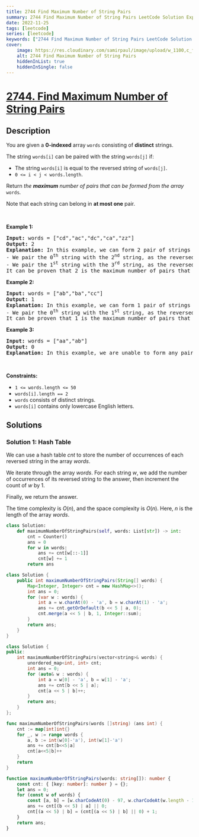 ```yaml
---
title: 2744 Find Maximum Number of String Pairs
summary: 2744 Find Maximum Number of String Pairs LeetCode Solution Explained
date: 2022-11-25
tags: [leetcode]
series: [leetcode]
keywords: ["2744 Find Maximum Number of String Pairs LeetCode Solution Explained in all languages", "2744 Find Maximum Number of String Pairs", "LeetCode", "leetcode solution in Python3 C++ Java Go PHP Ruby Swift TypeScript Rust C# JavaScript C", "GeeksforGeeks", "InterviewBit", "Coding Ninjas", "HackerRank", "HackerEarth", "CodeChef", "TopCoder", "AlgoExpert", "freeCodeCamp", "Codeforces", "GitHub", "AtCoder", "Samir Paul"]
cover:
    image: https://res.cloudinary.com/samirpaul/image/upload/w_1100,c_fit,co_rgb:FFFFFF,l_text:Arial_75_bold:2744 Find Maximum Number of String Pairs - Solution Explained/problem-solving.webp
    alt: 2744 Find Maximum Number of String Pairs
    hiddenInList: true
    hiddenInSingle: false
---
```



# [2744. Find Maximum Number of String Pairs](https://leetcode.com/problems/find-maximum-number-of-string-pairs)


## Description

<p>You are given a <strong>0-indexed</strong> array <code>words</code> consisting of <strong>distinct</strong> strings.</p>

<p>The string <code>words[i]</code> can be paired with the string <code>words[j]</code> if:</p>

<ul>
	<li>The string <code>words[i]</code> is equal to the reversed string of <code>words[j]</code>.</li>
	<li><code>0 &lt;= i &lt; j &lt; words.length</code>.</li>
</ul>

<p>Return <em>the <strong>maximum</strong> number of pairs that can be formed from the array </em><code>words</code><em>.</em></p>

<p>Note that&nbsp;each string can belong in&nbsp;<strong>at most one</strong> pair.</p>

<p>&nbsp;</p>
<p><strong class="example">Example 1:</strong></p>

<pre>
<strong>Input:</strong> words = [&quot;cd&quot;,&quot;ac&quot;,&quot;dc&quot;,&quot;ca&quot;,&quot;zz&quot;]
<strong>Output:</strong> 2
<strong>Explanation:</strong> In this example, we can form 2 pair of strings in the following way:
- We pair the 0<sup>th</sup> string with the 2<sup>nd</sup> string, as the reversed string of word[0] is &quot;dc&quot; and is equal to words[2].
- We pair the 1<sup>st</sup> string with the 3<sup>rd</sup> string, as the reversed string of word[1] is &quot;ca&quot; and is equal to words[3].
It can be proven that 2 is the maximum number of pairs that can be formed.</pre>

<p><strong class="example">Example 2:</strong></p>

<pre>
<strong>Input:</strong> words = [&quot;ab&quot;,&quot;ba&quot;,&quot;cc&quot;]
<strong>Output:</strong> 1
<strong>Explanation:</strong> In this example, we can form 1 pair of strings in the following way:
- We pair the 0<sup>th</sup> string with the 1<sup>st</sup> string, as the reversed string of words[1] is &quot;ab&quot; and is equal to words[0].
It can be proven that 1 is the maximum number of pairs that can be formed.
</pre>

<p><strong class="example">Example 3:</strong></p>

<pre>
<strong>Input:</strong> words = [&quot;aa&quot;,&quot;ab&quot;]
<strong>Output:</strong> 0
<strong>Explanation:</strong> In this example, we are unable to form any pair of strings.
</pre>

<p>&nbsp;</p>
<p><strong>Constraints:</strong></p>

<ul>
	<li><code>1 &lt;= words.length &lt;= 50</code></li>
	<li><code>words[i].length == 2</code></li>
	<li><code>words</code>&nbsp;consists of distinct strings.</li>
	<li><code>words[i]</code>&nbsp;contains only lowercase English letters.</li>
</ul>

## Solutions

### Solution 1: Hash Table

We can use a hash table $cnt$ to store the number of occurrences of each reversed string in the array $words$.

We iterate through the array $words$. For each string $w$, we add the number of occurrences of its reversed string to the answer, then increment the count of $w$ by $1$.

Finally, we return the answer.

The time complexity is $O(n)$, and the space complexity is $O(n)$. Here, $n$ is the length of the array $words$.

<!-- tabs:start -->

```python
class Solution:
    def maximumNumberOfStringPairs(self, words: List[str]) -> int:
        cnt = Counter()
        ans = 0
        for w in words:
            ans += cnt[w[::-1]]
            cnt[w] += 1
        return ans
```

```java
class Solution {
    public int maximumNumberOfStringPairs(String[] words) {
        Map<Integer, Integer> cnt = new HashMap<>();
        int ans = 0;
        for (var w : words) {
            int a = w.charAt(0) - 'a', b = w.charAt(1) - 'a';
            ans += cnt.getOrDefault(b << 5 | a, 0);
            cnt.merge(a << 5 | b, 1, Integer::sum);
        }
        return ans;
    }
}
```

```cpp
class Solution {
public:
    int maximumNumberOfStringPairs(vector<string>& words) {
        unordered_map<int, int> cnt;
        int ans = 0;
        for (auto& w : words) {
            int a = w[0] - 'a', b = w[1] - 'a';
            ans += cnt[b << 5 | a];
            cnt[a << 5 | b]++;
        }
        return ans;
    }
};
```

```go
func maximumNumberOfStringPairs(words []string) (ans int) {
	cnt := map[int]int{}
	for _, w := range words {
		a, b := int(w[0]-'a'), int(w[1]-'a')
		ans += cnt[b<<5|a]
		cnt[a<<5|b]++
	}
	return
}
```

```ts
function maximumNumberOfStringPairs(words: string[]): number {
    const cnt: { [key: number]: number } = {};
    let ans = 0;
    for (const w of words) {
        const [a, b] = [w.charCodeAt(0) - 97, w.charCodeAt(w.length - 1) - 97];
        ans += cnt[(b << 5) | a] || 0;
        cnt[(a << 5) | b] = (cnt[(a << 5) | b] || 0) + 1;
    }
    return ans;
}
```

<!-- tabs:end -->

<!-- end -->
